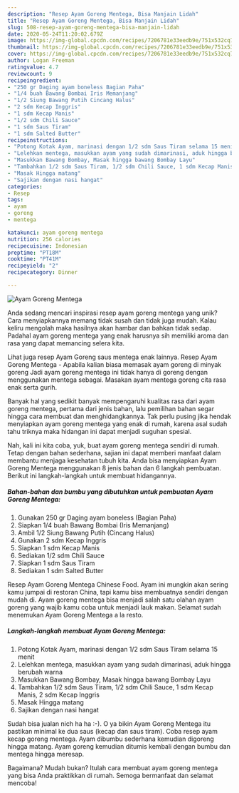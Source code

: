 ```yaml
---
description: "Resep Ayam Goreng Mentega, Bisa Manjain Lidah"
title: "Resep Ayam Goreng Mentega, Bisa Manjain Lidah"
slug: 508-resep-ayam-goreng-mentega-bisa-manjain-lidah
date: 2020-05-24T11:20:02.679Z
image: https://img-global.cpcdn.com/recipes/7206781e33eedb9e/751x532cq70/ayam-goreng-mentega-foto-resep-utama.jpg
thumbnail: https://img-global.cpcdn.com/recipes/7206781e33eedb9e/751x532cq70/ayam-goreng-mentega-foto-resep-utama.jpg
cover: https://img-global.cpcdn.com/recipes/7206781e33eedb9e/751x532cq70/ayam-goreng-mentega-foto-resep-utama.jpg
author: Logan Freeman
ratingvalue: 4.7
reviewcount: 9
recipeingredient:
- "250 gr Daging ayam boneless Bagian Paha"
- "1/4 buah Bawang Bombai Iris Memanjang"
- "1/2 Siung Bawang Putih Cincang Halus"
- "2 sdm Kecap Inggris"
- "1 sdm Kecap Manis"
- "1/2 sdm Chili Sauce"
- "1 sdm Saus Tiram"
- "1 sdm Salted Butter"
recipeinstructions:
- "Potong Kotak Ayam, marinasi dengan 1/2 sdm Saus Tiram selama 15 menit"
- "Lelehkan mentega, masukkan ayam yang sudah dimarinasi, aduk hingga berubah warna"
- "Masukkan Bawang Bombay, Masak hingga bawang Bombay Layu"
- "Tambahkan 1/2 sdm Saus Tiram, 1/2 sdm Chili Sauce, 1 sdm Kecap Manis, 2 sdm Kecap Inggris"
- "Masak Hingga matang"
- "Sajikan dengan nasi hangat"
categories:
- Resep
tags:
- ayam
- goreng
- mentega

katakunci: ayam goreng mentega 
nutrition: 256 calories
recipecuisine: Indonesian
preptime: "PT18M"
cooktime: "PT41M"
recipeyield: "2"
recipecategory: Dinner

---
```



![Ayam Goreng Mentega](https://img-global.cpcdn.com/recipes/7206781e33eedb9e/751x532cq70/ayam-goreng-mentega-foto-resep-utama.jpg)

Anda sedang mencari inspirasi resep ayam goreng mentega yang unik? Cara menyiapkannya memang tidak susah dan tidak juga mudah. Kalau keliru mengolah maka hasilnya akan hambar dan bahkan tidak sedap. Padahal ayam goreng mentega yang enak harusnya sih memiliki aroma dan rasa yang dapat memancing selera kita.

Lihat juga resep Ayam Goreng saus mentega enak lainnya. Resep Ayam Goreng Mentega - Apabila kalian biasa memasak ayam goreng di minyak goreng Jadi ayam goreng mentega ini tidak hanya di goreng dengan menggunakan mentega sebagai. Masakan ayam mentega goreng cita rasa enak serta gurih.

Banyak hal yang sedikit banyak mempengaruhi kualitas rasa dari ayam goreng mentega, pertama dari jenis bahan, lalu pemilihan bahan segar hingga cara membuat dan menghidangkannya. Tak perlu pusing jika hendak menyiapkan ayam goreng mentega yang enak di rumah, karena asal sudah tahu triknya maka hidangan ini dapat menjadi suguhan spesial.


Nah, kali ini kita coba, yuk, buat ayam goreng mentega sendiri di rumah. Tetap dengan bahan sederhana, sajian ini dapat memberi manfaat dalam membantu menjaga kesehatan tubuh kita. Anda bisa menyiapkan Ayam Goreng Mentega menggunakan 8 jenis bahan dan 6 langkah pembuatan. Berikut ini langkah-langkah untuk membuat hidangannya.

<!--inarticleads1-->

##### Bahan-bahan dan bumbu yang dibutuhkan untuk pembuatan Ayam Goreng Mentega:

1. Gunakan 250 gr Daging ayam boneless (Bagian Paha)
1. Siapkan 1/4 buah Bawang Bombai (Iris Memanjang)
1. Ambil 1/2 Siung Bawang Putih (Cincang Halus)
1. Gunakan 2 sdm Kecap Inggris
1. Siapkan 1 sdm Kecap Manis
1. Sediakan 1/2 sdm Chili Sauce
1. Siapkan 1 sdm Saus Tiram
1. Sediakan 1 sdm Salted Butter


Resep Ayam Goreng Mentega Chinese Food. Ayam ini mungkin akan sering kamu jumpai di restoran China, tapi kamu bisa membuatnya sendiri dengan mudah di. Ayam goreng mentega bisa menjadi salah satu olahan ayam goreng yang wajib kamu coba untuk menjadi lauk makan. Selamat sudah menemukan Ayam Goreng Mentega a la resto. 

<!--inarticleads2-->

##### Langkah-langkah membuat Ayam Goreng Mentega:

1. Potong Kotak Ayam, marinasi dengan 1/2 sdm Saus Tiram selama 15 menit
1. Lelehkan mentega, masukkan ayam yang sudah dimarinasi, aduk hingga berubah warna
1. Masukkan Bawang Bombay, Masak hingga bawang Bombay Layu
1. Tambahkan 1/2 sdm Saus Tiram, 1/2 sdm Chili Sauce, 1 sdm Kecap Manis, 2 sdm Kecap Inggris
1. Masak Hingga matang
1. Sajikan dengan nasi hangat


Sudah bisa jualan nich ha ha :-). O ya bikin Ayam Goreng Mentega itu pastikan minimal ke dua saus (kecap dan saus tiram). Coba resep ayam kecap goreng mentega. Ayam dibumbu sederhana kemudian digoreng hingga matang. Ayam goreng kemudian ditumis kembali dengan bumbu dan mentega hingga meresap. 

Bagaimana? Mudah bukan? Itulah cara membuat ayam goreng mentega yang bisa Anda praktikkan di rumah. Semoga bermanfaat dan selamat mencoba!
